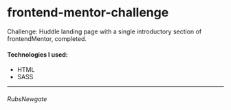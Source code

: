 # frontend-mentor-challenge

Challenge: Huddle landing page with a single introductory section of frontendMentor, completed.

#### Technologies I used:

- HTML
- SASS

------------

###### RubsNewgate